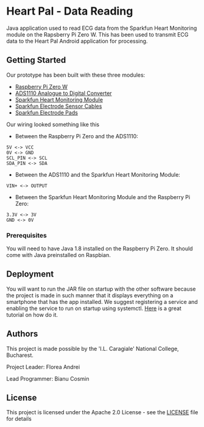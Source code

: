 # Heart Pal - Data Reading

Java application used to read ECG data from the Sparkfun Heart Monitoring module on the Rapsberry Pi Zero W. This has been used to transmit ECG data to the Heart Pal Android application for processing.

## Getting Started

Our prototype has been built with these three modules:

* [Raspberry Pi Zero W](https://www.raspberrypi.org/products/raspberry-pi-zero-w/)
* [ADS1110 Analogue to Digital Converter](https://picclick.co.uk/1pcs-16-bits-Analog-to-Digital-Converter-Module-202034119772.html)
* [Sparkfun Heart Monitoring Module](https://www.sparkfun.com/products/12650)
* [Sparkfun Electrode Sensor Cables](https://www.sparkfun.com/products/12970)
* [Sparkfun Electrode Pads](https://www.sparkfun.com/products/12969)

Our wiring looked something like this

- Between the Raspberry Pi Zero and the ADS1110:
```
5V <-> VCC
0V <-> GND
SCL_PIN <-> SCL
SDA_PIN <-> SDA
```
- Between the ADS1110 and the Sparkfun Heart Monitoring Module:
```
VIN+ <-> OUTPUT
```
- Between the Sparkfun Heart Monitoring Module and the Raspberry Pi Zero:
```
3.3V <-> 3V
GND <-> 0V
```

### Prerequisites

You will need to have Java 1.8 installed on the Raspberry Pi Zero.
It should come with Java preinstalled on Raspbian.

## Deployment

You will want to run the JAR file on startup with the other software because the project is made in such manner that it displays everything on a smartphone that has the app installed. We suggest registering a service and enabling the service to run on startup using systemctl. [Here](https://medium.com/@benmorel/creating-a-linux-service-with-systemd-611b5c8b91d6) is a great tutorial on how do it.

## Authors

This project is made possible by the 'I.L. Caragiale' National College, Bucharest.

Project Leader: Florea Andrei

Lead Programmer: Bianu Cosmin

## License

This project is licensed under the Apache 2.0 License - see the [LICENSE](LICENSE) file for details
